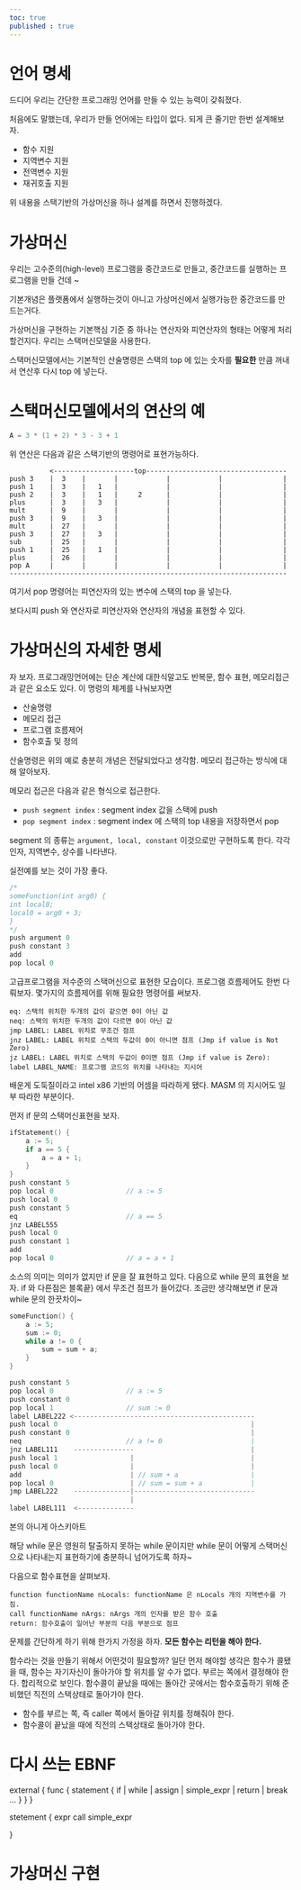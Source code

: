 ```yaml
---
toc: true 
published : true
--- 
```


# 언어 명세

드디어 우리는 간단한 프로그래밍 언어를 만들 수 있는 능력이 갖춰졌다. 

처음에도 말했는데, 우리가 만들 언어에는 타입이 없다. 되게 큰 줄기만 한번 설계해보자.

- 함수 지원
- 지역변수 지원
- 전역변수 지원
- 재귀호출 지원

위 내용을 스택기반의 가상머신을 하나 설계를 하면서 진행하겠다.

# 가상머신 

우리는 고수준의(high-level) 프로그램을 중간코드로 만들고, 중간코드를 실행하는 프로그램을 만들 건데 ~

기본개념은 플랫폼에서 실행하는것이 아니고 가상머신에서 실행가능한 중간코드를 만드는거다.

가상머신을 구현하는 기본핵심 기준 중 하나는 연산자와 피연산자의 형태는 어떻게 처리 할건지다. 우리는 스택머신모델을 사용한다.

스택머신모델에서는 기본적인 산술명령은 스택의 top 에 있는 숫자를 __필요한__ 만큼 꺼내서 연산후 다시 top 에 넣는다. 

# 스택머신모델에서의 연산의 예

```cpp
A = 3 * (1 + 2) * 3 - 3 + 1 
```

위 연산은 다음과 같은 스택기반의 명령어로 표현가능하다.

```
          <--------------------top-----------------------------------
push 3    |  3    |       |            |            |               |
push 1    |  3    |   1   |            |            |               | 
push 2    |  3    |   1   |     2      |            |               |   
plus      |  3    |   3   |            |            |               |  
mult      |  9    |       |            |            |               | 
push 3    |  9    |   3   |            |            |               | 
mult      |  27   |       |            |            |               |   
push 3    |  27   |   3   |            |            |               |  
sub       |  25   |       |            |            |               |       
push 1    |  25   |   1   |            |            |               |      
plus      |  26   |       |            |            |               |     
pop A     |       |       |            |            |               |     
---------------------------------------------------------------------
```

여기서 pop 명령어는 피연산자의 있는 변수에 스택의 top 을 넣는다.

보다시피 push 와 연산자로 피연산자와 연산자의 개념을 표현할 수 있다. 

# 가상머신의 자세한 명세

자 보자. 프로그래밍언어에는 단순 계산에 대한식말고도 반복문, 함수 표현, 메모리접근과 같은 요소도 있다. 이 명령의 체계를 나눠보자면 

- 산술명령
- 메모리 접근
- 프로그램 흐름제어 
- 함수호출 및 정의
       
산술명령은 위의 예로 충분히 개념은 전달되었다고 생각함. 메모리 접근하는 방식에 대해 알아보자.

메모리 접근은 다음과 같은 형식으로 접근한다. 

- `push segment index` : segment index 값을 스택에 push
- `pop segment index`  : segment index 에 스택의 top 내용을 저장하면서 pop

segment 의 종류는 `argument, local, constant` 이것으로만 구현하도록 한다. 각각 인자, 지역변수, 상수를 나타낸다.

실전예를 보는 것이 가장 좋다. 

```cpp
/*
someFunction(int arg0) {
int local0;
local0 = arg0 + 3;
}
*/
push argument 0
push constant 3
add
pop local 0 
```

고급프로그램을 저수준의 스택머신으로 표현한 모습이다.  프로그램 흐름제어도 한번 다뤄보자. 몇가지의 흐름제어를 위해 필요한 명령어를 써보자.

```
eq: 스택의 위치한 두개의 값이 같으면 0이 아닌 값
neq: 스택의 위치한 두개의 값이 다르면 0이 아닌 값
jmp LABEL: LABEL 위치로 무조건 점프
jnz LABEL: LABEL 위치로 스택의 두값이 0이 아니면 점프 (Jmp if value is Not Zero)
jz LABEL: LABEL 위치로 스택의 두값이 0이면 점프 (Jmp if value is Zero): 
label LABEL_NAME: 프로그램 코드의 위치를 나타내는 지시어
```
배운게 도둑질이라고 intel x86 기반의 어셈을 따라하게 됐다. MASM 의 지시어도 일부 따라한 부분이다. 


먼저 if 문의 스택머신표현을 보자.
```cpp
ifStatement() {
    a := 5;
    if a == 5 {
        a = a + 1;
    }
}
push constant 5
pop local 0                  // a := 5
push local 0
push constant 5
eq                           // a == 5
jnz LABEL555
push local 0
push constant 1 
add
pop local 0                  // a = a + 1
```

소스의 의미는 의미가 없지만 if 문을 잘 표현하고 있다. 다음으로 while 문의 표현을 보자. if 와 다른점은 블록끝} 에서 무조건 점프가 들어갔다. 조금만 생각해보면 if 문과 while 문의 한끗차이~

```cpp
someFunction() {
    a := 5;
    sum := 0;
    while a != 0 {
        sum = sum + a;
    }
}

push constant 5
pop local 0                  // a := 5
push constant 0 
pop local 1                  // sum := 0
label LABEL222 <---------------------------------------------
push local 0                                                |
push constant 0                                             | 
neq                          // a != 0                      |
jnz LABEL111    ---------------                             |    
push local 1                  |                             |    
push local 0                  |                             |    
add                           | // sum + a                  |
pop local 0                   | // sum = sum + a            |   
jmp LABEL222    --------------|------------------------------
                              |
label LABEL111  <--------------
```

본의 아니게 아스키아트 

해당 while 문은 영원히 탈출하지 못하는 while 문이지만 while 문이 어떻게 스택머신으로 나타내는지 표현하기에 충분하니 넘어가도록 하자~


다음으로 함수표현을 살펴보자. 

```
function functionName nLocals: functionName 은 nLocals 개의 지역변수를 가짐.
call functionName nArgs: nArgs 개의 인자를 받은 함수 호출
return: 함수호출이 일어난 부분의 다음 부분으로 점프 
```
문제를 간단하게 하기 위해 한가지 가정을 하자. __모든 함수는 리턴을 해야 한다.__

함수라는 것을 만들기 위해서 어떤것이 필요할까? 일단 먼저 해야할 생각은 함수가 콜됐을 때, 함수는 자기자신이 돌아가야 할 위치를 알 수가 없다. 부르는 쪽에서 결정해야 한다. 합리적으로 보인다. 함수콜이 끝났을 때에는 돌아간 곳에서는 함수호출하기 위해 준비했던 직전의 스택상태로 돌아가야 한다. 

- 함수를 부르는 쪽, 즉 caller 쪽에서 돌아갈 위치를 정해줘야 한다.
- 함수콜이 끝났을 때에 직전의 스택상태로 돌아가야 한다.





# 다시 쓰는 EBNF 

external {
    func {
        statement {
            if | while | assign | simple_expr | return | break ...
        }
    }
}

stetement {
expr
    call
simple_expr

}





# 가상머신 구현 


